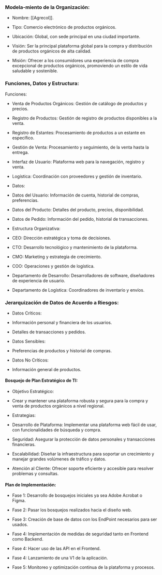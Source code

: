 ### Modela-miento de la Organización: 

- Nombre: [[Agrecol]]. 

- Tipo: Comercio electrónico de productos orgánicos. 
   
- Ubicación: Global, con sede principal en una ciudad importante. 

- Visión: Ser la principal plataforma global para la compra y distribución de productos orgánicos de alta calidad. 

- Misión: Ofrecer a los consumidores una experiencia de compra excepcional de productos orgánicos, promoviendo un estilo de vida saludable y sostenible. 
### Funciones, Datos y Estructura: 
Funciones: 

- Venta de Productos Orgánicos: Gestión de catálogo de productos y precios. 

- Registro de Productos: Gestión de registro de productos disponibles a la venta. 

- Registro de Estantes: Procesamiento de productos a un estante en específico. 
   
- Gestión de Venta: Procesamiento y seguimiento, de la venta hasta la entrega. 
   
- Interfaz de Usuario: Plataforma web para la navegación, registro y venta. 
  
- Logística: Coordinación con proveedores y gestión de inventario. 
 
- Datos: 
 
- Datos del Usuario: Información de cuenta, historial de compras, preferencias. 
 
- Datos del Producto: Detalles del producto, precios, disponibilidad. 
 
- Datos de Pedido: Información del pedido, historial de transacciones. 
 
- Estructura Organizativa: 
 
- CEO: Dirección estratégica y toma de decisiones. 
 
- CTO: Desarrollo tecnológico y mantenimiento de la plataforma. 
 
- CMO: Marketing y estrategia de crecimiento. 
 
- COO: Operaciones y gestión de logística. 
 
- Departamento de Desarrollo: Desarrolladores de software, diseñadores de experiencia de usuario. 
 
- Departamento de Logística: Coordinadores de inventario y envíos. 
 ### Jerarquización de Datos de Acuerdo a Riesgos: 

- Datos Críticos: 
    

- Información personal y financiera de los usuarios. 
    

- Detalles de transacciones y pedidos. 
    

- Datos Sensibles: 
    

- Preferencias de productos y historial de compras. 
    

- Datos No Críticos: 
    

- Información general de productos. 
    

#### Bosquejo de Plan Estratégico de TI: 

- Objetivo Estratégico: 
    

- Crear y mantener una plataforma robusta y segura para la compra y venta de productos orgánicos a nivel regional. 
    

- Estrategias: 
    

- Desarrollo de Plataforma: Implementar una plataforma web fácil de usar, con funcionalidades de búsqueda y compra. 
    

- Seguridad: Asegurar la protección de datos personales y transacciones financieras. 
    

- Escalabilidad: Diseñar la infraestructura para soportar un crecimiento y manejar grandes volúmenes de tráfico y datos. 
    

- Atención al Cliente: Ofrecer soporte eficiente y accesible para resolver problemas y consultas. 
    

#### Plan de Implementación: 

- Fase 1: Desarrollo de bosquejos iniciales ya sea Adobe Acrobat o Figma. 
  

- Fase 2: Pasar los bosquejos realizados hacia el diseño web. 
  

- Fase 3: Creación de base de datos con los EndPoint necesarios para ser usados. 
    

- Fase 4: Implementación de medidas de seguridad tanto en Frontend como Backend. 
    

- Fase 4: Hacer uso de las API en el Frontend. 
    

- Fase 4: Lanzamiento de una V1 de la aplicación. 
    

- Fase 5: Monitoreo y optimización continua de la plataforma y procesos.







